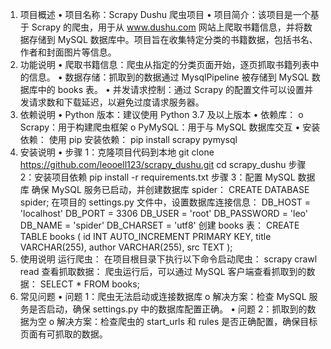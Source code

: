 1. 项目概述
•	项目名称：Scrapy Dushu 爬虫项目
•	项目简介：该项目是一个基于 Scrapy 的爬虫，用于从 www.dushu.com 网站上爬取书籍信息，并将数据存储到 MySQL 数据库中。项目旨在收集特定分类的书籍数据，包括书名、作者和封面图片等信息。
2. 功能说明
•	爬取书籍信息：爬虫从指定的分类页面开始，逐页抓取书籍列表中的信息。
•	数据存储：抓取到的数据通过 MysqlPipeline 被存储到 MySQL 数据库中的 books 表。
•	并发请求控制：通过 Scrapy 的配置文件可以设置并发请求数和下载延迟，以避免过度请求服务器。
3. 依赖说明
•	Python 版本：建议使用 Python 3.7 及以上版本
•	依赖库：
o	Scrapy：用于构建爬虫框架
o	PyMySQL：用于与 MySQL 数据库交互
•	安装依赖： 使用 pip 安装依赖：
pip install scrapy pymysql
4. 安装说明
•	步骤 1：克隆项目代码到本地
git clone https://github.com/leooell123/scrapy_dushu.git
cd scrapy_dushu
步骤 2：安装项目依赖
pip install -r requirements.txt
步骤 3：配置 MySQL 数据库
确保 MySQL 服务已启动，并创建数据库 spider：
CREATE DATABASE spider;
在项目的 settings.py 文件中，设置数据库连接信息：
DB_HOST = 'localhost'
DB_PORT = 3306
DB_USER = 'root'
DB_PASSWORD = 'leo'
DB_NAME = 'spider'
DB_CHARSET = 'utf8'
创建 books 表：
CREATE TABLE books (
    id INT AUTO_INCREMENT PRIMARY KEY,
    title VARCHAR(255),
    author VARCHAR(255),
    src TEXT
);
5. 使用说明
运行爬虫： 在项目根目录下执行以下命令启动爬虫：
scrapy crawl read
查看抓取数据： 爬虫运行后，可以通过 MySQL 客户端查看抓取到的数据：
SELECT * FROM books;
6. 常见问题
•	问题 1：爬虫无法启动或连接数据库
o	解决方案：检查 MySQL 服务是否启动，确保 settings.py 中的数据库配置正确。
•	问题 2：抓取到的数据为空
o	解决方案：检查爬虫的 start_urls 和 rules 是否正确配置，确保目标页面有可抓取的数据。

